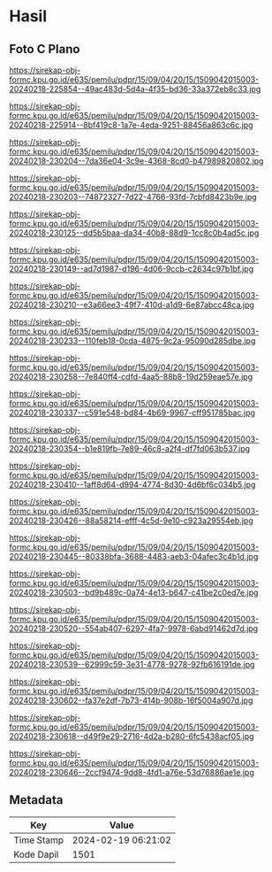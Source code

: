 # Hasil

## Foto C Plano

https://sirekap-obj-formc.kpu.go.id/e635/pemilu/pdpr/15/09/04/20/15/1509042015003-20240218-225854--49ac483d-5d4a-4f35-bd36-33a372eb8c33.jpg

https://sirekap-obj-formc.kpu.go.id/e635/pemilu/pdpr/15/09/04/20/15/1509042015003-20240218-225914--8bf419c8-1a7e-4eda-9251-88456a863c6c.jpg

https://sirekap-obj-formc.kpu.go.id/e635/pemilu/pdpr/15/09/04/20/15/1509042015003-20240218-230204--7da36e04-3c9e-4368-8cd0-b47989820802.jpg

https://sirekap-obj-formc.kpu.go.id/e635/pemilu/pdpr/15/09/04/20/15/1509042015003-20240218-230203--74872327-7d22-4766-93fd-7cbfd8423b9e.jpg

https://sirekap-obj-formc.kpu.go.id/e635/pemilu/pdpr/15/09/04/20/15/1509042015003-20240218-230125--dd5b5baa-da34-40b8-88d9-1cc8c0b4ad5c.jpg

https://sirekap-obj-formc.kpu.go.id/e635/pemilu/pdpr/15/09/04/20/15/1509042015003-20240218-230149--ad7d1987-d196-4d06-9ccb-c2634c97b1bf.jpg

https://sirekap-obj-formc.kpu.go.id/e635/pemilu/pdpr/15/09/04/20/15/1509042015003-20240218-230210--e3a66ee3-49f7-410d-a1d9-6e87abcc48ca.jpg

https://sirekap-obj-formc.kpu.go.id/e635/pemilu/pdpr/15/09/04/20/15/1509042015003-20240218-230233--110feb18-0cda-4875-9c2a-95090d285dbe.jpg

https://sirekap-obj-formc.kpu.go.id/e635/pemilu/pdpr/15/09/04/20/15/1509042015003-20240218-230258--7e840ff4-cdfd-4aa5-88b8-19d259eae57e.jpg

https://sirekap-obj-formc.kpu.go.id/e635/pemilu/pdpr/15/09/04/20/15/1509042015003-20240218-230337--c591e548-bd84-4b69-9967-cff951785bac.jpg

https://sirekap-obj-formc.kpu.go.id/e635/pemilu/pdpr/15/09/04/20/15/1509042015003-20240218-230354--b1e819fb-7e89-46c8-a2f4-df7fd063b537.jpg

https://sirekap-obj-formc.kpu.go.id/e635/pemilu/pdpr/15/09/04/20/15/1509042015003-20240218-230410--1aff8d64-d994-4774-8d30-4d6bf6c034b5.jpg

https://sirekap-obj-formc.kpu.go.id/e635/pemilu/pdpr/15/09/04/20/15/1509042015003-20240218-230426--88a58214-efff-4c5d-9e10-c923a29554eb.jpg

https://sirekap-obj-formc.kpu.go.id/e635/pemilu/pdpr/15/09/04/20/15/1509042015003-20240218-230445--80338bfa-3688-4483-aeb3-04afec3c4b1d.jpg

https://sirekap-obj-formc.kpu.go.id/e635/pemilu/pdpr/15/09/04/20/15/1509042015003-20240218-230503--bd9b489c-0a74-4e13-b647-c41be2c0ed7e.jpg

https://sirekap-obj-formc.kpu.go.id/e635/pemilu/pdpr/15/09/04/20/15/1509042015003-20240218-230520--554ab407-6297-4fa7-9978-6abd91462d7d.jpg

https://sirekap-obj-formc.kpu.go.id/e635/pemilu/pdpr/15/09/04/20/15/1509042015003-20240218-230539--62999c59-3e31-4778-9278-92fb616191de.jpg

https://sirekap-obj-formc.kpu.go.id/e635/pemilu/pdpr/15/09/04/20/15/1509042015003-20240218-230602--fa37e2df-7b73-414b-908b-16f5004a907d.jpg

https://sirekap-obj-formc.kpu.go.id/e635/pemilu/pdpr/15/09/04/20/15/1509042015003-20240218-230618--d49f9e29-2716-4d2a-b280-6fc5438acf05.jpg

https://sirekap-obj-formc.kpu.go.id/e635/pemilu/pdpr/15/09/04/20/15/1509042015003-20240218-230646--2ccf9474-9dd8-4fd1-a76e-53d76886ae1e.jpg


## Metadata

| Key        | Value               |
| ---------- | ------------------- |
| Time Stamp | 2024-02-19 06:21:02 |
| Kode Dapil | 1501                |



